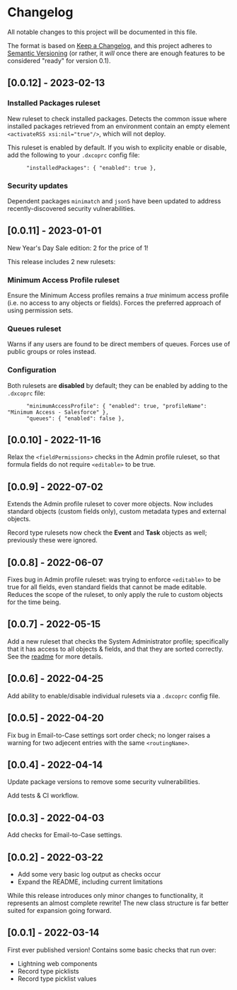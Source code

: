 # Changelog

All notable changes to this project will be documented in this file.

The format is based on [Keep a Changelog](https://keepachangelog.com/en/1.0.0/),
and this project adheres to [Semantic Versioning](https://semver.org/spec/v2.0.0.html) (or rather, it _will_ once there are enough features to be considered "ready" for version 0.1).

## [0.0.12] - 2023-02-13

### Installed Packages ruleset

New ruleset to check installed packages. Detects the common issue where installed packages retrieved from an environment contain an empty element `<activateRSS xsi:nil="true"/>`, which will not deploy.

This ruleset is enabled by default. If you wish to explicity enable or disable, add the following to your `.dxcoprc` config file:

```
      "installedPackages": { "enabled": true },
```

### Security updates

Dependent packages `minimatch` and `json5` have been updated to address recently-discovered security vulnerabilities.

## [0.0.11] - 2023-01-01

New Year's Day Sale edition: 2 for the price of 1!

This release includes 2 new rulesets:

### Minimum Access Profile ruleset
Ensure the Minimum Access profiles remains a _true_ minimum access profile (i.e. no access to any objects or fields). Forces the preferred approach of using permission sets.

### Queues ruleset
Warns if any users are found to be direct members of queues. Forces use of public groups or roles instead.

### Configuration
Both rulesets are **disabled** by default; they can be enabled by adding to the `.dxcoprc` file:

```
      "minimumAccessProfile": { "enabled": true, "profileName": "Minimum Access - Salesforce" },
      "queues": { "enabled": false },
```

## [0.0.10] - 2022-11-16

Relax the `<fieldPermissions>` checks in the Admin profile ruleset, so that formula fields do not require `<editable>` to be true.

## [0.0.9] - 2022-07-02

Extends the Admin profile ruleset to cover more objects. Now includes standard objects (custom fields only), custom metadata types and external objects.

Record type rulesets now check the **Event** and **Task** objects as well; previously these were ignored.

## [0.0.8] - 2022-06-07

Fixes bug in Admin profile ruleset: was trying to enforce `<editable>` to be true for all fields, even standard fields that cannot be made editable. Reduces the scope of the ruleset, to only apply the rule to custom objects for the time being.

## [0.0.7] - 2022-05-15

Add a new ruleset that checks the System Administrator profile; specifically that it has access to all objects & fields, and that they are sorted correctly. See the [readme](https://github.com/dcathcart/dx-cop#admin-profile#admin-profile) for more details.

## [0.0.6] - 2022-04-25

Add ability to enable/disable individual rulesets via a `.dxcoprc` config file.

## [0.0.5] - 2022-04-20

Fix bug in Email-to-Case settings sort order check; no longer raises a warning for two adjecent entries with the same `<routingName>`.

## [0.0.4] - 2022-04-14

Update package versions to remove some security vulnerabilities.

Add tests & CI workflow.

## [0.0.3] - 2022-04-03

Add checks for Email-to-Case settings.

## [0.0.2] - 2022-03-22

- Add some very basic log output as checks occur
- Expand the README, including current limitations

While this release introduces only minor changes to functionality, it represents an almost complete rewrite! The new class structure is far better suited for expansion going forward.

## [0.0.1] - 2022-03-14

First ever published version! Contains some basic checks that run over:
- Lightning web components
- Record type picklists
- Record type picklist values
